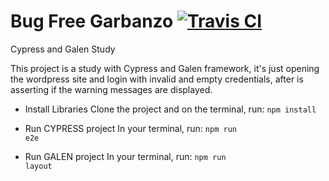 # Bug Free Garbanzo [![Travis CI](https://travis-ci.org/rafaelaazevedo/bug-free-garbanzo.svg)](https://travis-ci.org/rafaelaazevedo/bug-free-garbanzo)

Cypress and Galen Study

This project is a study with Cypress and Galen framework, it's just opening the wordpress site and login with invalid and empty credentials, after is asserting if the warning messages are displayed.

* Install Libraries
Clone the project and on the terminal, run: <code>npm install</code> 

* Run CYPRESS project
In your terminal, run:
<code>npm run e2e</code>

* Run GALEN project
In your terminal, run:
<code>npm run layout</code>
